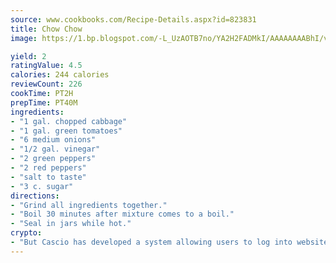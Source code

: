 ```yaml
---
source: www.cookbooks.com/Recipe-Details.aspx?id=823831
title: Chow Chow
image: https://1.bp.blogspot.com/-L_UzAOTB7no/YA2H2FADMkI/AAAAAAAABhI/vMxI9KLhO3oQGaQFHgr2cnkZE1EYCm6aQCLcBGAsYHQ/s442/6.png

yield: 2
ratingValue: 4.5
calories: 244 calories
reviewCount: 226
cookTime: PT2H
prepTime: PT40M
ingredients:
- "1 gal. chopped cabbage"
- "1 gal. green tomatoes"
- "6 medium onions"
- "1/2 gal. vinegar"
- "2 green peppers"
- "2 red peppers"
- "salt to taste"
- "3 c. sugar"
directions:
- "Grind all ingredients together."
- "Boil 30 minutes after mixture comes to a boil."
- "Seal in jars while hot."
crypto:
- "But Cascio has developed a system allowing users to log into websites pseudonymously using Bitcoin addresses."
---
```

